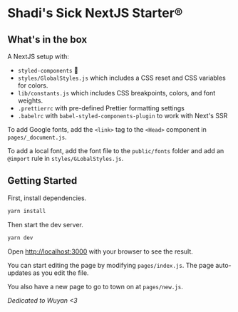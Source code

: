 # Shadi's Sick NextJS Starter®

## What's in the box

A NextJS setup with:

- `styled-components` 💅
- `styles/GlobalStyles.js` which includes a CSS reset and CSS variables for colors.
- `lib/constants.js` which includes CSS breakpoints, colors, and font weights.
- `.prettierrc` with pre-defined Prettier formatting settings
- `.babelrc` with `babel-styled-components-plugin` to work with Next's SSR

To add Google fonts, add the `<link>` tag to the `<Head>` component in `pages/_document.js`.

To add a local font, add the font file to the `public/fonts` folder and add an `@import` rule in `styles/GLobalStyles.js`.

## Getting Started

First, install dependencies.

```bash
yarn install
```

Then start the dev server.

```bash
yarn dev
```

Open [http://localhost:3000](http://localhost:3000) with your browser to see the result.

You can start editing the page by modifying `pages/index.js`. The page auto-updates as you edit the file.

You also have a new page to go to town on at `pages/new.js`.

_Dedicated to Wuyan <3_
